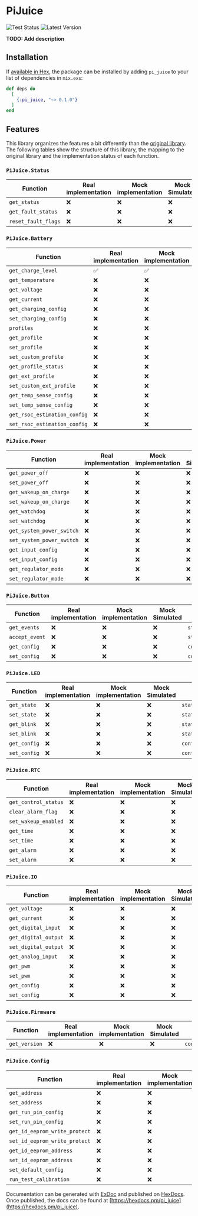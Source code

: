 # PiJuice

![Test Status](https://github.com/PhillippOhlandt/pi_juice/actions/workflows/tests.yml/badge.svg)
![Latest Version](https://img.shields.io/hexpm/v/pi_juice.svg)

**TODO: Add description**

## Installation

If [available in Hex](https://hex.pm/docs/publish), the package can be installed
by adding `pi_juice` to your list of dependencies in `mix.exs`:

```elixir
def deps do
  [
    {:pi_juice, "~> 0.1.0"}
  ]
end
```

## Features

This library organizes the features a bit differently than the [original library](https://github.com/PiSupply/PiJuice/tree/master/Software#i2c-command-api). 
The following tables show the structure of this library, the mapping to the original library
and the implementation status of each function.

### `PiJuice.Status`

| Function            | Real implementation | Mock implementation | Mock Simulated | Original library         |
|---------------------|---------------------|---------------------|----------------|--------------------------|
| `get_status`        | ❌                   | ❌                   | ❌              | `status.GetStatus`       |
| `get_fault_status`  | ❌                   | ❌                   | ❌              | `status.GetFaultStatus`  |
| `reset_fault_flags` | ❌                   | ❌                   | ❌              | `status.ResetFaultFlags` |

### `PiJuice.Battery`

| Function                     | Real implementation | Mock implementation | Mock Simulated | Original library                    |
|------------------------------|---------------------|---------------------|----------------|-------------------------------------|
| `get_charge_level`           | ✅                   | ✅                   | ❌              | `status.GetChargeLevel`             |
| `get_temperature`            | ❌                   | ❌                   | ❌              | `status.GetBatteryTemperature`      |
| `get_voltage`                | ❌                   | ❌                   | ❌              | `status.GetBatteryVoltage`          |
| `get_current`                | ❌                   | ❌                   | ❌              | `status.GetBatteryCurrent`          |
| `get_charging_config`        | ❌                   | ❌                   | ❌              | `config.GetChargingConfig`          |
| `set_charging_config`        | ❌                   | ❌                   | ❌              | `config.SetChargingConfig`          |
| `profiles`                   | ❌                   | ❌                   | ❌              | `config.SelectBatteryProfiles`      |
| `get_profile`                | ❌                   | ❌                   | ❌              | `config.GetBatteryProfile`          |
| `set_profile`                | ❌                   | ❌                   | ❌              | `config.SetBatteryProfile`          |
| `set_custom_profile`         | ❌                   | ❌                   | ❌              | `config.SetCustomBatteryProfile`    |
| `get_profile_status`         | ❌                   | ❌                   | ❌              | `config.GetBatteryProfileStatus`    |
| `get_ext_profile`            | ❌                   | ❌                   | ❌              | `config.GetBatteryExtProfile`       |
| `set_custom_ext_profile`     | ❌                   | ❌                   | ❌              | `config.SetCustomBatteryExtProfile` |
| `get_temp_sense_config`      | ❌                   | ❌                   | ❌              | `config.GetBatteryTempSenseConfig`  |
| `set_temp_sense_config`      | ❌                   | ❌                   | ❌              | `config.SetBatteryTempSenseConfig`  |
| `get_rsoc_estimation_config` | ❌                   | ❌                   | ❌              | `config.GetRsocEstimationConfig`    |
| `set_rsoc_estimation_config` | ❌                   | ❌                   | ❌              | `config.SetRsocEstimationConfig`    |

### `PiJuice.Power`

| Function                  | Real implementation | Mock implementation | Mock Simulated | Original library               |
|---------------------------|---------------------|---------------------|----------------|--------------------------------|
| `get_power_off`           | ❌                   | ❌                   | ❌              | `power.GetPowerOff`            |
| `set_power_off`           | ❌                   | ❌                   | ❌              | `power.SetPowerOff`            |
| `get_wakeup_on_charge`    | ❌                   | ❌                   | ❌              | `power.GetWakeUpOnCharge`      |
| `set_wakeup_on_charge`    | ❌                   | ❌                   | ❌              | `power.SetWakeUpOnCharge`      |
| `get_watchdog`            | ❌                   | ❌                   | ❌              | `power.GetWatchdog`            |
| `set_watchdog`            | ❌                   | ❌                   | ❌              | `power.SetWatchdog`            |
| `get_system_power_switch` | ❌                   | ❌                   | ❌              | `power.GetSystemPowerSwitch`   |
| `set_system_power_switch` | ❌                   | ❌                   | ❌              | `power.SetSystemPowerSwitch`   |
| `get_input_config`        | ❌                   | ❌                   | ❌              | `config.GetPowerInputsConfig`  |
| `set_input_config`        | ❌                   | ❌                   | ❌              | `config.SetPowerInputsConfig`  |
| `get_regulator_mode`      | ❌                   | ❌                   | ❌              | `config.GetPowerRegulatorMode` |
| `set_regulator_mode`      | ❌                   | ❌                   | ❌              | `config.SetPowerRegulatorMode` |

### `PiJuice.Button`

| Function       | Real implementation | Mock implementation | Mock Simulated | Original library                |
|----------------|---------------------|---------------------|----------------|---------------------------------|
| `get_events`   | ❌                   | ❌                   | ❌              | `status.GetButtonEvents`        |
| `accept_event` | ❌                   | ❌                   | ❌              | `status.AcceptButtonEvent`      |
| `get_config`   | ❌                   | ❌                   | ❌              | `config.GetButtonConfiguration` |
| `set_config`   | ❌                   | ❌                   | ❌              | `config.SetButtonConfiguration` |

### `PiJuice.LED`

| Function     | Real implementation | Mock implementation | Mock Simulated | Original library             |
|--------------|---------------------|---------------------|----------------|------------------------------|
| `get_state`  | ❌                   | ❌                   | ❌              | `status.GetLedState`         |
| `set_state`  | ❌                   | ❌                   | ❌              | `status.SetLedState`         |
| `get_blink`  | ❌                   | ❌                   | ❌              | `status.GetLedBlink`         |
| `set_blink`  | ❌                   | ❌                   | ❌              | `status.SetLedBlink`         |
| `get_config` | ❌                   | ❌                   | ❌              | `config.GetLedConfiguration` |
| `set_config` | ❌                   | ❌                   | ❌              | `config.SetLedConfiguration` |

### `PiJuice.RTC`

| Function             | Real implementation | Mock implementation | Mock Simulated | Original library       |
|----------------------|---------------------|---------------------|----------------|------------------------|
| `get_control_status` | ❌                   | ❌                   | ❌              | `rtc.GetControlStatus` |
| `clear_alarm_flag`   | ❌                   | ❌                   | ❌              | `rtc.ClearAlarmFlag`   |
| `set_wakeup_enabled` | ❌                   | ❌                   | ❌              | `rtc.SetWakeupEnabled` |
| `get_time`           | ❌                   | ❌                   | ❌              | `rtc.GetTime`          |
| `set_time`           | ❌                   | ❌                   | ❌              | `rtc.SetTime`          |
| `get_alarm`          | ❌                   | ❌                   | ❌              | `rtc.GetAlarm`         |
| `set_alarm`          | ❌                   | ❌                   | ❌              | `rtc.SetAlarm`         |

### `PiJuice.IO`

| Function             | Real implementation | Mock implementation | Mock Simulated | Original library            |
|----------------------|---------------------|---------------------|----------------|-----------------------------|
| `get_voltage`        | ❌                   | ❌                   | ❌              | `status.GetIoVoltage`       |
| `get_current`        | ❌                   | ❌                   | ❌              | `status.GetIoCurrent`       |
| `get_digital_input`  | ❌                   | ❌                   | ❌              | `status.GetIoDigitalInput`  |
| `get_digital_output` | ❌                   | ❌                   | ❌              | `status.GetIoDigitalOutput` |
| `set_digital_output` | ❌                   | ❌                   | ❌              | `status.SetIoDigitalOutput` |
| `get_analog_input`   | ❌                   | ❌                   | ❌              | `status.GetIoAnalogInput`   |
| `get_pwm`            | ❌                   | ❌                   | ❌              | `status.GetIoPWM`           |
| `set_pwm`            | ❌                   | ❌                   | ❌              | `status.SetIoPWM`           |
| `get_config`         | ❌                   | ❌                   | ❌              | `config.GetIoConfiguration` |
| `set_config`         | ❌                   | ❌                   | ❌              | `config.SetIoConfiguration` |

### `PiJuice.Firmware`

| Function      | Real implementation | Mock implementation | Mock Simulated | Original library            |
|---------------|---------------------|---------------------|----------------|-----------------------------|
| `get_version` | ❌                   | ❌                   | ❌              | `config.GetFirmwareVersion` |

### `PiJuice.Config`

| Function                      | Real implementation | Mock implementation | Mock Simulated | Original library                 |
|-------------------------------|---------------------|---------------------|----------------|----------------------------------|
| `get_address`                 | ❌                   | ❌                   | ❌              | `config.GetAddress`              |
| `set_address`                 | ❌                   | ❌                   | ❌              | `config.SetAddress`              |
| `get_run_pin_config`          | ❌                   | ❌                   | ❌              | `config.GetRunPinConfig`         |
| `set_run_pin_config`          | ❌                   | ❌                   | ❌              | `config.SetRunPinConfig`         |
| `get_id_eeprom_write_protect` | ❌                   | ❌                   | ❌              | `config.GetIdEepromWriteProtect` |
| `set_id_eeprom_write_protect` | ❌                   | ❌                   | ❌              | `config.SetIdEepromWriteProtect` |
| `get_id_eeprom_address`       | ❌                   | ❌                   | ❌              | `config.GetIdEepromAddress`      |
| `set_id_eeprom_address`       | ❌                   | ❌                   | ❌              | `config.SetIdEepromAddress`      |
| `set_default_config`          | ❌                   | ❌                   | ❌              | `config.SetDefaultConfiguration` |
| `run_test_calibration`        | ❌                   | ❌                   | ❌              | `config.RunTestCalibration`      |

Documentation can be generated with [ExDoc](https://github.com/elixir-lang/ex_doc)
and published on [HexDocs](https://hexdocs.pm). Once published, the docs can
be found at [https://hexdocs.pm/pi_juice](https://hexdocs.pm/pi_juice).

